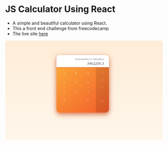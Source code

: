 # JS Calculator Using React

- A simple and beautiful calculator using React.
- This a front end challenge from freecodecamp
- The live site [here](https://jscalcshubhamthedev.netlify.app/)

![freecodecamp image calculator](./showcase.png)
